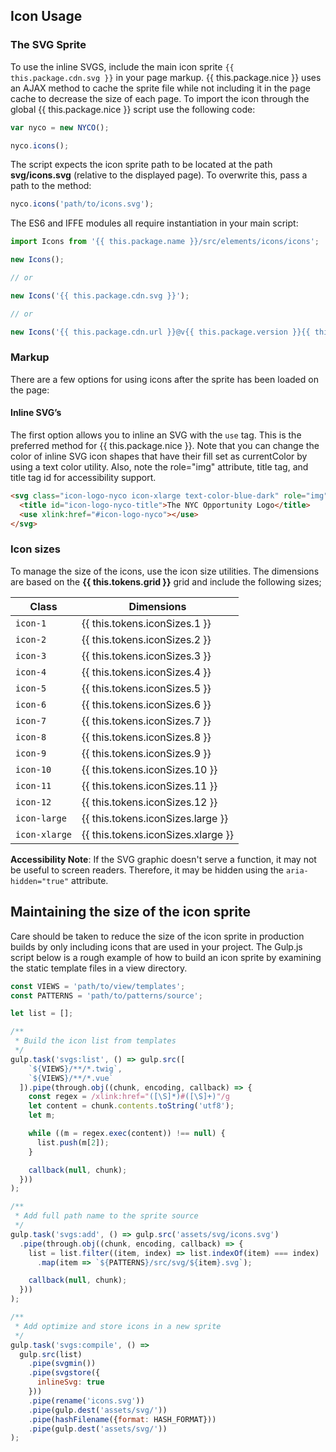 ## Icon Usage

### The SVG Sprite

To use the inline SVGS, include the main icon sprite <code>{{ this.package.cdn.svg }}</code> in your page markup. {{ this.package.nice }} uses an AJAX method to cache the sprite file while not including it in the page cache to decrease the size of each page. To import the icon through the global {{ this.package.nice }} script use the following code:

```javascript
var nyco = new NYCO();

nyco.icons();
```

The script expects the icon sprite path to be located at the path **svg/icons.svg** (relative to the displayed page). To overwrite this, pass a path to the method:

```javascript
nyco.icons('path/to/icons.svg');
```

The ES6 and IFFE modules all require instantiation in your main script:

```javascript
import Icons from '{{ this.package.name }}/src/elements/icons/icons';

new Icons();

// or

new Icons('{{ this.package.cdn.svg }}');

// or

new Icons('{{ this.package.cdn.url }}@v{{ this.package.version }}{{ this.package.cdn.svg }}');
```

### Markup

There are a few options for using icons after the sprite has been loaded on the page:

#### Inline SVG’s

The first option allows you to inline an SVG with the `use` tag. This is the preferred method for {{ this.package.nice }}. Note that you can change the color of inline SVG icon shapes that have their fill set as currentColor by using a text color utility. Also, note the role="img" attribute, title tag, and title tag id for accessibility support.

```html
<svg class="icon-logo-nyco icon-xlarge text-color-blue-dark" role="img">
  <title id="icon-logo-nyco-title">The NYC Opportunity Logo</title>
  <use xlink:href="#icon-logo-nyco"></use>
</svg>
```

### Icon sizes

To manage the size of the icons, use the icon size utilities. The dimensions are based on the **{{ this.tokens.grid }}** grid and include the following sizes;

Class         | Dimensions
--------------|-
`icon-1`      | {{ this.tokens.iconSizes.1 }}
`icon-2`      | {{ this.tokens.iconSizes.2 }}
`icon-3`      | {{ this.tokens.iconSizes.3 }}
`icon-4`      | {{ this.tokens.iconSizes.4 }}
`icon-5`      | {{ this.tokens.iconSizes.5 }}
`icon-6`      | {{ this.tokens.iconSizes.6 }}
`icon-7`      | {{ this.tokens.iconSizes.7 }}
`icon-8`      | {{ this.tokens.iconSizes.8 }}
`icon-9`      | {{ this.tokens.iconSizes.9 }}
`icon-10`     | {{ this.tokens.iconSizes.10 }}
`icon-11`     | {{ this.tokens.iconSizes.11 }}
`icon-12`     | {{ this.tokens.iconSizes.12 }}
`icon-large`  | {{ this.tokens.iconSizes.large }}
`icon-xlarge` | {{ this.tokens.iconSizes.xlarge }}

**Accessibility Note**: If the SVG graphic doesn't serve a function, it may not be useful to screen readers. Therefore, it may be hidden using the `aria-hidden="true"` attribute.

## Maintaining the size of the icon sprite

Care should be taken to reduce the size of the icon sprite in production builds by only including icons that are used in your project. The Gulp.js script below is a rough example of how to build an icon sprite by examining the static template files in a view directory.

```javascript
const VIEWS = 'path/to/view/templates';
const PATTERNS = 'path/to/patterns/source';

let list = [];

/**
 * Build the icon list from templates
 */
gulp.task('svgs:list', () => gulp.src([
    `${VIEWS}/**/*.twig`,
    `${VIEWS}/**/*.vue`
  ]).pipe(through.obj((chunk, encoding, callback) => {
    const regex = /xlink:href="([\S]*)#([\S]+)"/g
    let content = chunk.contents.toString('utf8');
    let m;

    while ((m = regex.exec(content)) !== null) {
      list.push(m[2]);
    }

    callback(null, chunk);
  }))
);

/**
 * Add full path name to the sprite source
 */
gulp.task('svgs:add', () => gulp.src('assets/svg/icons.svg')
  .pipe(through.obj((chunk, encoding, callback) => {
    list = list.filter((item, index) => list.indexOf(item) === index)
      .map(item => `${PATTERNS}/src/svg/${item}.svg`);

    callback(null, chunk);
  }))
);

/**
 * Add optimize and store icons in a new sprite
 */
gulp.task('svgs:compile', () =>
  gulp.src(list)
    .pipe(svgmin())
    .pipe(svgstore({
      inlineSvg: true
    }))
    .pipe(rename('icons.svg'))
    .pipe(gulp.dest('assets/svg/'))
    .pipe(hashFilename({format: HASH_FORMAT}))
    .pipe(gulp.dest('assets/svg/'))
);
```